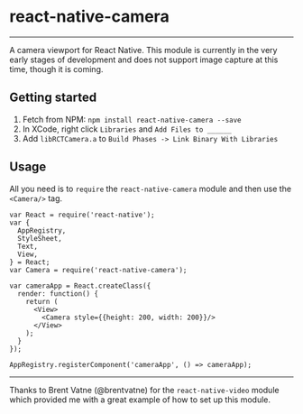 # react-native-camera
-----------
A camera viewport for React Native. This module is currently in the very early stages of development and does not support image capture at this time, though it is coming.

## Getting started

1. Fetch from NPM: `npm install react-native-camera --save`
2. In XCode, right click `Libraries` and `Add Files to ______`
3. Add `libRCTCamera.a` to `Build Phases -> Link Binary With Libraries`

## Usage

All you need is to `require` the `react-native-camera` module and then use the
`<Camera/>` tag.

```
var React = require('react-native');
var {
  AppRegistry,
  StyleSheet,
  Text,
  View,
} = React;
var Camera = require('react-native-camera');

var cameraApp = React.createClass({
  render: function() {
    return (
      <View>
        <Camera style={{height: 200, width: 200}}/>
      </View>
    );
  }
});

AppRegistry.registerComponent('cameraApp', () => cameraApp);
```

------------

Thanks to Brent Vatne (@brentvatne) for the `react-native-video` module which provided me with a great example of how to set up this module.
